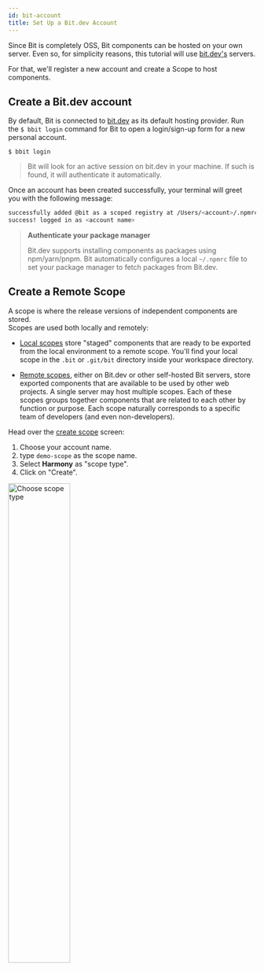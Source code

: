 ```yaml
---
id: bit-account
title: Set Up a Bit.dev Account
---
```


Since Bit is completely OSS, Bit components can be hosted on your own server. Even so, for simplicity reasons, this tutorial will use [bit.dev's](https://bit.dev) servers.

For that, we'll register a new account and create a Scope to host components.

## Create a Bit.dev account

By default, Bit is connected to [bit.dev](https://bit.dev) as its default hosting provider. Run the `$ bbit login` command for Bit to open a login/sign-up form for a new personal account.

```shell
$ bbit login
```

> Bit will look for an active session on bit.dev in your machine. If such is found, it will authenticate it automatically.

Once an account has been created successfully, your terminal will greet you with the following message:

```sh
successfully added @bit as a scoped registry at /Users/<account>/.npmrc
success! logged in as <account name>
```

> **Authenticate your package manager**
>
> Bit.dev supports installing components as packages using npm/yarn/pnpm. Bit automatically configures a local `~/.npmrc` file to set your package manager to fetch packages from Bit.dev.

## Create a Remote Scope

A scope is where the release versions of independent components are stored.  
Scopes are used both locally and remotely:

- [Local scopes](/docs/scope/overview#local-scope) store "staged" components that are ready to be exported from the local environment to a remote scope. You'll find your local scope in the `.bit` or `.git/bit` directory inside your workspace directory.

- [Remote scopes](/docs/scope/overview#remote-scope), either on Bit.dev or other self-hosted Bit servers, store exported components that are available to be used by other web projects.
  A single server may host multiple scopes. Each of these scopes groups together components that are related to each other by function or purpose. Each scope naturally corresponds to a specific team of developers (and even non-developers).

Head over the [create scope](https://bit.dev/~create-collection) screen:

1. Choose your account name.
1. type `demo-scope` as the scope name.
1. Select **Harmony** as "scope type".
1. Click on "Create".

<img src="/img/create_scope.png" alt="Choose scope type" width="50%" height="50%"></img>
